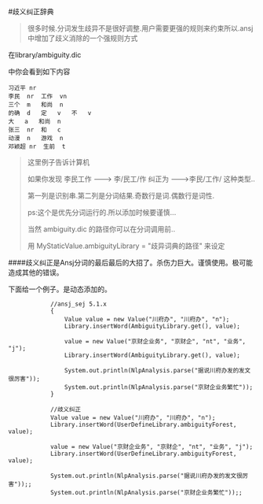 #歧义纠正辞典
> 很多时候.分词发生歧异不是很好调整.用户需要更强的规则来约束所以.ansj中增加了歧义消除的一个强规则方式

在library/ambiguity.dic

中你会看到如下内容

````
习近平	nr
李民	nr	工作	vn
三个	m	和尚	n
的确	d	定	v	不	v
大	a	和尚	n
张三	nr	和	c
动漫	n	游戏	n
邓颖超	nr	生前	t 
````
> 这里例子告诉计算机
> 
> 如果你发现 李民工作 ---> 李/民工/作 纠正为 --->李民/工作/
> 这种类型..
> 
> 第一列是识别串.第二列是分词结果.奇数行是词.偶数行是词性.
> 
> ps:这个是优先分词运行的.所以添加时候要谨慎...
> 
> 当然 ambiguity.dic 的路径你可以在分词调用前..
> 
> 用 MyStaticValue.ambiguityLibrary = "歧异词典的路径" 来设定


####歧义纠正是Ansj分词的最后最后的大招了。杀伤力巨大。谨慎使用。极可能造成其他的错误。

下面给一个例子。是动态添加的。

````
			//ansj_sej 5.1.x
			{
				Value value = new Value("川府办", "川府办", "n");
				Library.insertWord(AmbiguityLibrary.get(), value);

				value = new Value("京财企业务", "京财企", "nt", "业务", "j");
				Library.insertWord(AmbiguityLibrary.get(), value);

				System.out.println(NlpAnalysis.parse("据说川府办发的发文很厉害"));
				System.out.println(NlpAnalysis.parse("京财企业务繁忙"));
			}

			//歧义纠正
			Value value = new Value("川府办", "川府办", "n");
			Library.insertWord(UserDefineLibrary.ambiguityForest, value);
			
			value = new Value("京财企业务", "京财企", "nt", "业务", "j");
			Library.insertWord(UserDefineLibrary.ambiguityForest, value);
			
			System.out.println(NlpAnalysis.parse("据说川府办发的发文很厉害"));;
			System.out.println(NlpAnalysis.parse("京财企业务繁忙"));;
````
